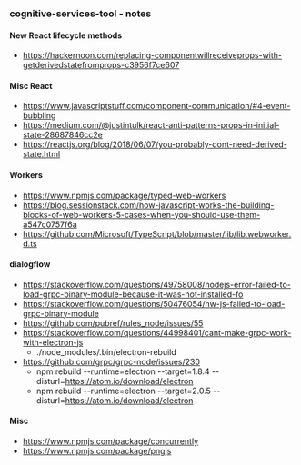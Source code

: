 ### cognitive-services-tool - notes

#### New React lifecycle methods
- https://hackernoon.com/replacing-componentwillreceiveprops-with-getderivedstatefromprops-c3956f7ce607

#### Misc React
- https://www.javascriptstuff.com/component-communication/#4-event-bubbling
- https://medium.com/@justintulk/react-anti-patterns-props-in-initial-state-28687846cc2e
- https://reactjs.org/blog/2018/06/07/you-probably-dont-need-derived-state.html

#### Workers
- https://www.npmjs.com/package/typed-web-workers
- https://blog.sessionstack.com/how-javascript-works-the-building-blocks-of-web-workers-5-cases-when-you-should-use-them-a547c0757f6a
- https://github.com/Microsoft/TypeScript/blob/master/lib/lib.webworker.d.ts

#### dialogflow
- https://stackoverflow.com/questions/49758008/nodejs-error-failed-to-load-grpc-binary-module-because-it-was-not-installed-fo
- https://stackoverflow.com/questions/50476054/nw-js-failed-to-load-grpc-binary-module
- https://github.com/pubref/rules_node/issues/55
- https://stackoverflow.com/questions/44998401/cant-make-grpc-work-with-electron-js
  - ./node_modules/.bin/electron-rebuild
- https://github.com/grpc/grpc-node/issues/230
  - npm rebuild --runtime=electron --target=1.8.4 --disturl=https://atom.io/download/electron
  - npm rebuild --runtime=electron --target=2.0.5 --disturl=https://atom.io/download/electron



#### Misc
- https://www.npmjs.com/package/concurrently
- https://www.npmjs.com/package/pngjs
